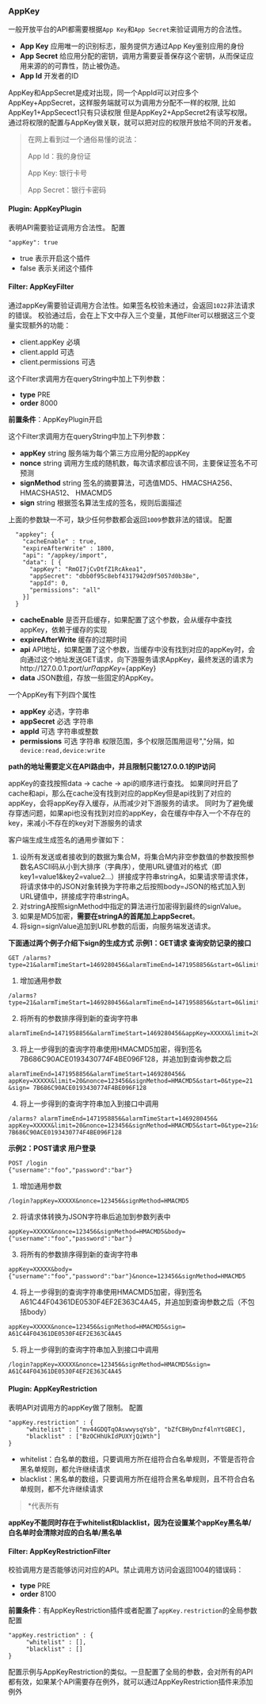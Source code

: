 ### AppKey
一般开放平台的API都需要根据`App Key`和`App Secret`来验证调用方的合法性。
- **App Key** 应用唯一的识别标志，服务提供方通过App Key鉴别应用的身份
- **App Secret** 给应用分配的密钥，调用方需要妥善保存这个密钥，从而保证应用来源的的可靠性，防止被伪造。
- **App Id** 开发者的ID

AppKey和AppSecret是成对出现，同一个AppId可以对应多个AppKey+AppSecret，这样服务端就可以为调用方分配不一样的权限, 比如AppKey1+AppSecect1只有只读权限 但是AppKey2+AppSecret2有读写权限。通过将权限的配置与AppKey做关联，就可以把对应的权限开放给不同的开发者。

> 在网上看到过一个通俗易懂的说法：
>
> App Id：我的身份证
>
> App Key: 银行卡号
>
> App Secret：银行卡密码


#### Plugin: AppKeyPlugin
表明API需要验证调用方合法性。
配置
```
"appKey": true
```
- true 表示开启这个插件
- false 表示关闭这个插件

#### Filter: AppKeyFilter
通过appKey需要验证调用方合法性。如果签名校验未通过，会返回`1022`非法请求的错误。
校验通过后，会在上下文中存入三个变量，其他Filter可以根据这三个变量实现额外的功能：

- client.appKey 必填
- client.appId 可选
- client.permissions 可选


这个Filter求调用方在queryString中加上下列参数：

- **type** PRE
- **order** 8000

**前置条件**：AppKeyPlugin开启

这个Filter求调用方在queryString中加上下列参数：

- **appKey** string	服务端为每个第三方应用分配的appKey
- **nonce** string 调用方生成的随机数，每次请求都应该不同，主要保证签名不可预测
- **signMethod** string 签名的摘要算法，可选值MD5、HMACSHA256、HMACSHA512、 HMACMD5
- **sign** string 根据签名算法生成的签名，规则后面描述

上面的参数缺一不可，缺少任何参数都会返回`1009`参数非法的错误。
配置
```
  "appkey": {
    "cacheEnable" : true,
    "expireAfterWrite" : 1800,
    "api": "/appkey/import",
    "data": [ {
      "appKey": "RmOI7jCvDtfZ1RcAkea1",
      "appSecret": "dbb0f95c8ebf4317942d9f5057d0b38e",
      "appId": 0,
      "permissions": "all"
    }]
  }
```
- **cacheEnable** 是否开启缓存，如果配置了这个参数，会从缓存中查找appKey，依赖于缓存的实现
- **expireAfterWrite** 缓存的过期时间
- **api** API地址，如果配置了这个参数，当缓存中没有找到对应的appKey时，会向通过这个地址发送GET请求，向下游服务请求AppKey，最终发送的请求为http://127.0.0.1:${port}/{url}?appKey=${appKey}
- **data** JSON数组，存放一些固定的AppKey。

一个AppKey有下列四个属性
- **appKey** 必选，字符串
- **appSecret** 必选 字符串
- **appId** 可选 字符串或整数
- **permissions** 可选  字符串 权限范围，多个权限范围用逗号","分隔，如`device:read,device:write`

**path的地址需要定义在API路由中，并且限制只能127.0.0.1的IP访问**

appKey的查找按照data -> cache -> api的顺序进行查找。
如果同时开启了cache和api，那么在cache没有找到对应的appKey但是api找到了对应的appKey，会将appKey存入缓存，从而减少对下游服务的请求。
同时为了避免缓存穿透问题，如果api也没有找到对应的appKey，会在缓存中存入一个不存在的key，来减小不存在的key对下游服务的请求


客户端生成生成签名的通用步骤如下：
1. 设所有发送或者接收到的数据为集合M，将集合M内非空参数值的参数按照参数名ASCII码从小到大排序（字典序），使用URL键值对的格式（即key1=value1&key2=value2…）拼接成字符串stringA，如果请求带请求体，将请求体中的JSON对象转换为字符串之后按照body=JSON的格式加入到URL键值中，拼接成字符串stringA。
2. 对stringA按照signMethod中指定的算法进行加密得到最终的signValue。
3. 如果是MD5加密，**需要在stringA的首尾加上appSecret**。
4. 将sign=signValue追加到URL参数的后面，向服务端发送请求。

**下面通过两个例子介绍下sign的生成方式**
**示例1：GET请求 查询安防记录的接口**
```
GET /alarms?type=21&alarmTimeStart=1469280456&alarmTimeEnd=1471958856&start=0&limit=20
```
1. 增加通用参数
```
/alarms?type=21&alarmTimeStart=1469280456&alarmTimeEnd=1471958856&start=0&limit=20&appKey=XXXXX&nonce=123456&signMethod=HMACMD5
```
2. 将所有的参数排序得到新的查询字符串
```
alarmTimeEnd=1471958856&alarmTimeStart=1469280456&appKey=XXXXX&limit=20&nonce=123456&signMethod=HMACMD5&start=0&type=21
```
3. 将上一步得到的查询字符串使用HMACMD5加密，得到签名7B686C90ACE0193430774F4BE096F128，并追加到查询参数之后
```
alarmTimeEnd=1471958856&alarmTimeStart=1469280456& appKey=XXXXX&limit=20&nonce=123456&signMethod=HMACMD5&start=0&type=21 &sign= 7B686C90ACE0193430774F4BE096F128
```
4. 将上一步得到的查询字符串加入到接口中调用
```
/alarms? alarmTimeEnd=1471958856&alarmTimeStart=1469280456& appKey=XXXXX&limit=20&nonce=123456&signMethod=HMACMD5&start=0&type=21&sign= 7B686C90ACE0193430774F4BE096F128
```

**示例2：POST请求 用户登录**
```
POST /login
{"username":"foo","password":"bar"}
```
1. 增加通用参数
```
/login?appKey=XXXXX&nonce=123456&signMethod=HMACMD5
```
2. 将请求体转换为JSON字符串后追加到参数列表中
```
appKey=XXXXX&nonce=123456&signMethod=HMACMD5&body={"username":"foo","password":"bar"}
```
3. 将所有的参数排序得到新的查询字符串
```
appKey=XXXXX&body={"username":"foo","password":"bar"}&nonce=123456&signMethod=HMACMD5
```
4. 将上一步得到的查询字符串使用HMACMD5加密，得到签名A61C44F04361DE0530F4EF2E363C4A45，并追加到查询参数之后（不包括body）
```
appKey=XXXXX&nonce=123456&signMethod=HMACMD5&sign= A61C44F04361DE0530F4EF2E363C4A45
```
5. 将上一步得到的查询字符串加入到接口中调用
```
/login?appKey=XXXXX&nonce=123456&signMethod=HMACMD5&sign= A61C44F04361DE0530F4EF2E363C4A45
```
#### Plugin: AppKeyRestriction
表明API对调用方的appKey做了限制。
配置
```
"appKey.restriction" : {
	 "whitelist" : ["mv44GDQTqOAswwysqYsb", "bZfCBHyDnzf4lnYtGBEC],
	 "blacklist" : ["BzOCHhUkIdPUXYjQiWth"]
}
```
- whitelist：白名单的数组，只要调用方所在组符合白名单规则，不管是否符合黑名单规则，都允许继续请求
- blacklist：黑名单的数组，只要调用方所在组符合黑名单规则，且不符合白名单规则，都不允许继续请求
> *代表所有

**appKey不能同时存在于whitelist和blacklist，因为在设置某个appKey黑名单/白名单时会清除对应的白名单/黑名单**
#### Filter: AppKeyRestrictionFilter
校验调用方是否能够访问对应的API。禁止调用方访问会返回1004的错误码：

- **type** PRE
- **order** 8100

**前置条件**：有AppKeyRestriction插件或者配置了`appKey.restriction`的全局参数
配置
```
"appKey.restriction" : {
	 "whitelist" : [],
	 "blacklist" : []
}
```
配置示例与AppKeyRestriction的类似。一旦配置了全局的参数，会对所有的API都有效，如果某个API需要存在例外，就可以通过AppKeyRestriction插件来添加例外